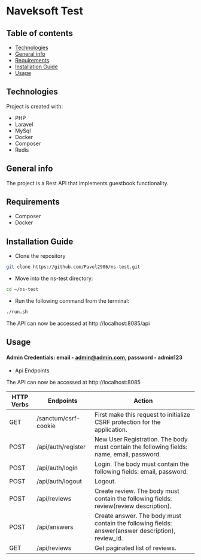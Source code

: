 # Naveksoft Test

## Table of contents
* [Technologies](#technologies)
* [General info](#general-info)
* [Requirements](#requirements)
* [Installation Guide](#installation-guide)
* [Usage](#usage)

## Technologies
Project is created with:
* PHP
* Laravel
* MySql
* Docker
* Composer
* Redis

## General info
The project is a Rest API that implements guestbook functionality.

## Requirements
* Composer
* Docker

## Installation Guide
* Clone the repository
```sh
git clone https://github.com/Pavel2906/ns-test.git
```

* Move into the ns-test directory:
```sh
cd ~/ns-test
```

* Run the following command from the terminal:
```sh
./run.sh
```

The API can now be accessed at http://localhost:8085/api

## Usage
#### Admin Credentials: email - admin@admin.com, password - admin123

* Api Endpoints

The API can now be accessed at http://localhost:8085

| HTTP Verbs | Endpoints            | Action                                                                                            |
|------------|----------------------|---------------------------------------------------------------------------------------------------|
| GET        | /sanctum/csrf-cookie | First make this request to initialize CSRF protection for the application.                        |
| POST       | /api/auth/register   | New User Registration. The body must contain the following fields: name, email, password.         |
| POST       | /api/auth/login      | Login. The body must contain the following fields: email, password.                               |
| POST       | /api/auth/logout     | Logout.                                                                                           |
| POST       | /api/reviews         | Create review. The body must contain the following fields: review(review description).            |
| POST       | /api/answers         | Create answer. The body must contain the following fields: answer(answer description), review_id. |
| GET        | /api/reviews         | Get paginated list of reviews.                                                                    | 
